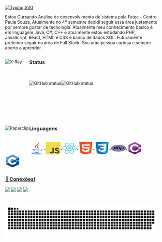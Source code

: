 [![Typing SVG](https://readme-typing-svg.demolab.com?font=Fira+Code&weight=500&size=25&pause=990&color=0000ff&random=false&width=435&lines=%E2%9C%A7+Ol%C3%A1!+Sou+o+Enzo+Warner!+%E2%9C%A7)](https://git.io/typing-svg)


Estou Cursando Análise de desenvolvimento de sistema pela Fatec - Centro Paula Souza, Atualmente no 4º semestre decidi seguir essa área justamente por sempre gostar de tecnologia. Atualmente meu conhecimento basico é em linguagem Java, C#, C++ e atualmente estou estudando PHP, JavaScript, React, HTML e CSS e banco de dados SQL. Futuramente pretendo seguir na área de Full Stack. Sou uma pessoa curiosa e sempre aberto a aprender.
##
<img src="https://raw.githubusercontent.com/Tarikul-Islam-Anik/Animated-Fluent-Emojis/master/Emojis/Objects/X-Ray.png" alt="X-Ray" width="80" height="80" style="vertical-align: top;" align='left'/> 
<h3>Status</h3>

<br>
<br>

<div style="display: flex; flex-wrap: nowrap;">
  <img src="https://github-readme-stats-git-masterrstaa-rickstaa.vercel.app/api?username=EnzoWarner&hide_title=true&show_icons=true&include_all_commits=false&count_private=true&line_height=25&hide=issues&bg_color=000&title_color=7869e9&text_color=FFF&border_radius=3&border_color=7869e9&icon_color=7869e9&theme=jolly" style="vertical-align: top;" align='left' alt="GitHub status">
  <img src="https://github-readme-stats.vercel.app/api/top-langs/?username=EnzoWarner&layout=compact&langs_count=7&theme=radical&line_height=25&hide=issues&bg_color=000&title_color=7869e9&text_color=FFF&border_radius=3&border_color=7869e9&icon_color=7869e9&theme=jolly" style="vertical-align: top;" align='left' alt="GitHub status"/>
</div>

<br>
<br>
<br>
<br>
<br>
<br>

##

<img src="https://raw.githubusercontent.com/Tarikul-Islam-Anik/Animated-Fluent-Emojis/master/Emojis/Objects/Paperclip.png" alt="Paperclip" width="80" height="80" img align='left'/> <h3>Linguagens</h3>
<div style="display: inline_block"><br>
  <a href="https://github.com/EnzoWarner)">
  <img align="center" alt="Enzo-Java" height="42" width="50" src="https://raw.githubusercontent.com/devicons/devicon/master/icons/java/java-original.svg">
  <img align="center" alt="Enzo-JavaScript" height="42" width="50" src="https://raw.githubusercontent.com/devicons/devicon/master/icons/javascript/javascript-original.svg">
  <img align="center" alt="Enzo-React" height="42" width="50" src="https://raw.githubusercontent.com/devicons/devicon/master/icons/react/react-original.svg">
  <img align="center" alt="Enzo-HTML" height="42" width="50" src="https://raw.githubusercontent.com/devicons/devicon/master/icons/html5/html5-original.svg">
  <img align="center" alt="Enzo-CSS" height="42" width="50" src="https://raw.githubusercontent.com/devicons/devicon/master/icons/css3/css3-original.svg">
  <img align="center" alt="Enzo-PHP" height="42" width="50"  src="https://raw.githubusercontent.com/devicons/devicon/master/icons/php/php-original.svg">
  <img align="center" alt="Enzo-Csharp" height="42" width="50" src="https://raw.githubusercontent.com/devicons/devicon/master/icons/csharp/csharp-original.svg">
  <img align="center" alt="Enzo-Cplusplus" height="42" width="50" src="https://raw.githubusercontent.com/devicons/devicon/master/icons/cplusplus/cplusplus-original.svg">
 </div>
    
  ##
 <h3>🤝 Conexões!</h3>
<div> 
  <a href = "mailto:enzo_warner@hotmail.com"><img src="https://img.shields.io/badge/Microsoft_Outlook-0078D4?style=for-the-badge&logo=microsoft-outlook&logoColor=white"></a>
  <a href = "mailto:enzowarner123@gmail.com"><img src="https://img.shields.io/badge/Gmail-D14836?style=for-the-badge&logo=gmail&logoColor=white"></a>
  <a href="https://www.linkedin.com/in/enzo-warner-te%C3%B3fanes-leite-martins-ferreira-200461276/" target="_blank"><img src="https://img.shields.io/badge/-LinkedIn-%230077B5?style=for-the-badge&logo=linkedin&logoColor=white" target="_blank"></a> 
  <a href="https://wa.me/5513981684689" target="_blank"><img src="https://img.shields.io/badge/WhatsApp-25D366?style=for-the-badge&logo=whatsapp&logoColor=white" target="_blank"></a> 
</div>

#
![snake gif](https://github.com/EnzoWarner/EnzoWarner/blob/output/github-contribution-grid-snake.svg)
#
